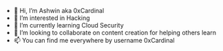 - 👋 Hi, I’m Ashwin aka 0xCardinal
- 👀 I’m interested in Hacking
- 🌱 I’m currently learning Cloud Security
- 💞️ I’m looking to collaborate on content creation for helping others learn
- 📫 You can find me everywhere by username 0xCardinal

<!---
0xCardinal/0xCardinal is a ✨ special ✨ repository because its `README.md` (this file) appears on your GitHub profile.
You can click the Preview link to take a look at your changes.
--->
